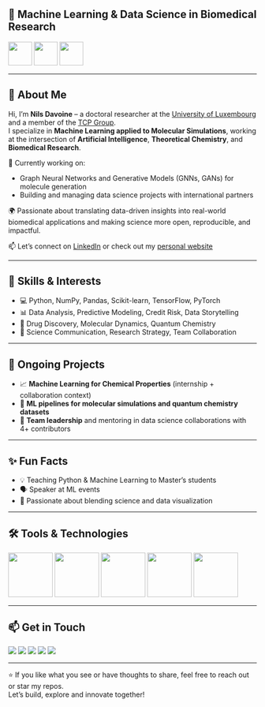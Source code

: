 ## 🧠 Machine Learning & Data Science in Biomedical Research
<img src="https://media.giphy.com/media/7HuqlSbvKrzyzZhkzY/giphy.gif" width="48"> <img src="https://media.giphy.com/media/1FSNBA1Ixv3kao6OLk/giphy.gif" width="48"> <img src="https://media.giphy.com/media/iDaCeaKrHhUI1I8e2b/giphy.gif" width="48">  

---

## 👋 About Me

Hi, I’m **Nils Davoine** – a doctoral researcher at the [University of Luxembourg](https://wwwfr.uni.lu/) and a member of the [TCP Group](https://www.tcpunilu.com/current-team-members).  
I specialize in **Machine Learning applied to Molecular Simulations**, working at the intersection of **Artificial Intelligence**, **Theoretical Chemistry**, and **Biomedical Research**.

🔬 Currently working on:
- Graph Neural Networks and Generative Models (GNNs, GANs) for molecule generation  
- Building and managing data science projects with international partners  

🌍 Passionate about translating data-driven insights into real-world biomedical applications and making science more open, reproducible, and impactful.

📫 Let’s connect on [LinkedIn](https://fr.linkedin.com/in/nils-davoine-81b46b19b) or check out my [personal website](https://davoinenils.github.io/)

---

## 🧩 Skills & Interests

- 💻 Python, NumPy, Pandas, Scikit-learn, TensorFlow, PyTorch
- 📊 Data Analysis, Predictive Modeling, Credit Risk, Data Storytelling
- 🧬 Drug Discovery, Molecular Dynamics, Quantum Chemistry
- 🎯 Science Communication, Research Strategy, Team Collaboration

---

## 🌱 Ongoing Projects

- 📈 **Machine Learning for Chemical Properties** (internship + collaboration context)
- 🧪 **ML pipelines for molecular simulations and quantum chemistry datasets**
- 🤝 **Team leadership** and mentoring in data science collaborations with 4+ contributors

---

## ✨ Fun Facts

- 💡 Teaching Python & Machine Learning to Master’s students
- 🗣️ Speaker at ML events
- 🎨 Passionate about blending science and data visualization

---

## 🛠️ Tools & Technologies

<p>
  <img src="https://www.vectorlogo.zone/logos/python/python-ar21.svg" width="90">
  <img src="https://www.vectorlogo.zone/logos/pytorch/pytorch-ar21.svg" width="90">
  <img src="https://www.vectorlogo.zone/logos/numpy/numpy-ar21.svg" width="90">
  <img src="https://www.vectorlogo.zone/logos/git-scm/git-scm-ar21.svg" width="90">
  <img src="https://www.vectorlogo.zone/logos/visualstudio_code/visualstudio_code-ar21.svg" width="90">
</p>

---

## 📫 Get in Touch

<a href="mailto:nils.davoine@uni.lu"><img src="https://img.shields.io/badge/email-nils.davoine@uni.lu-D14836?style=flat&logo=gmail&logoColor=white"/></a>
<a href="https://davoinenils.github.io"><img src="https://img.shields.io/badge/Portfolio-Website-242424?style=flat&logo=firefox&logoColor=white"/></a>
<a href="https://twitter.com/NilsDavoine"><img src="https://img.shields.io/twitter/follow/NilsDavoine?label=Twitter&style=social"/></a>
<a href="https://github.com/DavoineNils"><img src="https://img.shields.io/github/followers/DavoineNils?label=GitHub&style=social"/></a>
<a href="https://fr.linkedin.com/in/nils-davoine-81b46b19b"><img src="https://img.shields.io/badge/LinkedIn-Connect-blue?style=flat&logo=linkedin"/></a>

---

⭐ If you like what you see or have thoughts to share, feel free to reach out or star my repos.  
Let’s build, explore and innovate together!
